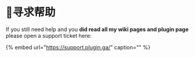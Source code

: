 # 📕寻求帮助

If you still need help and you **did read all my wiki pages and plugin page** please open a support ticket here:

{% embed url="https://support.plugin.ga/" caption="" %}

